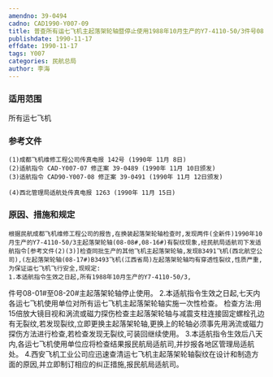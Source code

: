 ```yaml
---
amendno: 39-0494
cadno: CAD1990-Y007-09
title: 普查所有运七飞机主起落架轮轴暨停止使用1988年10月生产的Y7-4110-50/3件号08-01#至08-20#主起落架轮轴
publishdate: 1990-11-17
effdate: 1990-11-17
tags: Y007
categories: 民航总局
author: 李海
---
```


### 适用范围 
所有运七飞机

<!--more-->
### 参考文件
    (1)成都飞机维修工程公司传真电报 142号 (1990年 11月 8日) 
    (2)适航指令 CAD-Y007-07 修正案 39-0489 (1990年 11月 10日颁发) 
    (3)适航指令 CAD90-Y007-08 修正案 39-0491 (1990年 11月 12日颁发) 

    (4)西北管理局适航处传真电报 1263 (1990年 11月 15日) 

### 原因、措施和规定 
    根据民航成都飞机维修工程公司的报告,在换装起落架轮轴检查时,发现两件(全新件)1990年10月生产的Y7-4110-50/3主起落架轮轴(08-08#,08-16#)有裂纹现象,经民航局适航司下发适航指令[参考文件(2)(3)]检查同批生产的其他飞机主起落架轮轴,发现B3491飞机(西北航空公司),(左起落架轮轴(08-17#)B3493飞机(江西省局)左起落架轮轴均有穿透性裂纹,性质严重,为保证运七飞机飞行安全,现规定: 
    1.本适航指令生效之日起,所有1988年10月生产的Y7-4110-50/3,
  
件号08-01#至08-20#主起落架轮轴停止使用。 
    2.本适航指令生效之日起,七天内各运七飞机使用单位对所有运七飞机主起落架轮轴实施一次性检查。 
    检查方法:用15倍放大镜目视和涡流或磁力探伤检查主起落架轮轴与减震支柱连接固定螺栓孔边有无裂纹,若发现裂纹,立即更换主起落架轮轴,更换上的轮轴必须事先用涡流或磁力探伤方法进行检查,若检查发现无裂纹,可装回继续使用。 
    3.本适航指令生效后八天内,各运七飞机使用单位应将检查结果报民航局适航司,并抄报各地区管理局适航处。 
    4.西安飞机工业公司应迅速查清运七飞机主起落架轮轴裂纹在设计和制造方面的原因,并立即制订相应的纠正措施,报民航局适航司。

